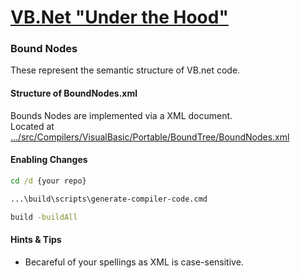 # [VB.Net "Under the Hood"](README.md)    
### Bound Nodes

These represent the semantic structure of VB.net code.

#### Structure of BoundNodes.xml

Bounds Nodes are implemented via a XML document.   
Located at [.../src/Compilers/VisualBasic/Portable/BoundTree/BoundNodes.xml](https://github.com/dotnet/roslyn/blob/master/src/Compilers/VisualBasic/Portable/BoundTree/BoundNodes.xml)

#### Enabling Changes

```cmd
cd /d {your repo}

...\build\scripts\generate-compiler-code.cmd

build -buildAll
```

#### Hints & Tips

 * Becareful of your spellings as XML is case-sensitive.